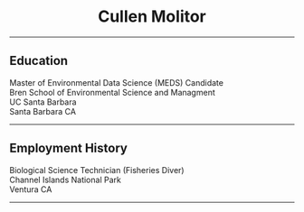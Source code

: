 <h1 align='center'> Cullen Molitor </h1>

<hr>

## Education
Master of Environmental Data Science (MEDS) Candidate <br>
Bren School of Environmental Science and Managment <br>
UC Santa Barbara <br>
Santa Barbara CA

<hr>

## Employment History
Biological Science Technician (Fisheries Diver) <br>
Channel Islands National Park <br>
Ventura CA

<hr>



